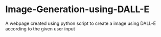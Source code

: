 # Image-Generation-using-DALL-E
A webpage created using python script to create a image using DALL-E according to the given user input
